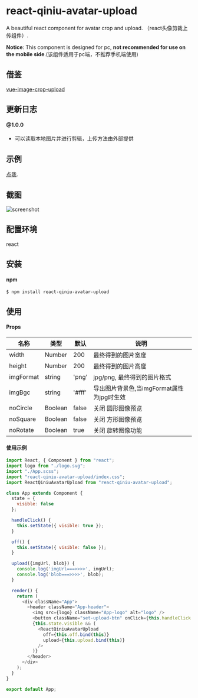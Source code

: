 # react-qiniu-avatar-upload

A beautiful react component for avatar crop and upload. （react头像剪裁上传组件）.

**Notice**: This component is designed for pc, **not recommended for use on the mobile side**.(该组件适用于pc端，不推荐手机端使用)

## 借鉴
[vue-image-crop-upload](https://github.com/dai-siki/vue-image-crop-upload)

## 更新日志

#### @1.0.0
- 可以读取本地图片并进行剪辑，上传方法由外部提供

## 示例
[点我](http://dai-siki.github.io/vue-image-crop-upload/example/demo.html).

## 截图
![screenshot](screenshot/2.png)

## 配置环境
react


## 安装
#### npm
```shell
$ npm install react-qiniu-avatar-upload
```


## 使用
#### Props
| 名称              | 类型               | 默认             | 说明                                         |
| ----------------| ---------------- | ---------------| ------------------------------------------|
| width             | Number            |   200                | 最终得到的图片宽度     |
| height             | Number            |  200                 | 最终得到的图片高度   |
| imgFormat             | string            | 'png'                  | jpg/png, 最终得到的图片格式    |
| imgBgc             | string            | '#fff'                  | 导出图片背景色,当imgFormat属性为jpg时生效   |
| noCircle            | Boolean              | false             | 关闭 圆形图像预览 |
| noSquare            | Boolean              | false             | 关闭 方形图像预览 |
| noRotate            | Boolean              | true             | 关闭 旋转图像功能 |

#### 使用示例
```js
import React, { Component } from "react";
import logo from "./logo.svg";
import "./App.scss";
import "react-qiniu-avatar-upload/index.css";
import ReactQiniuAvatarUpload from "react-qiniu-avatar-upload";

class App extends Component {
  state = {
    visible: false
  };

  handleClick() {
    this.setState({ visible: true });
  }

  off() {
    this.setState({ visible: false });
  }

  upload({imgUrl, blob}) {
    console.log('imgUrl===>>>>', imgUrl);
    console.log('blob===>>>>', blob);
  }

  render() {
    return (
      <div className="App">
        <header className="App-header">
          <img src={logo} className="App-logo" alt="logo" />
          <button className="set-upload-btn" onClick={this.handleClick.bind(this)}>设置上传</button>
          {this.state.visible && (
            <ReactQiniuAvatarUpload
              off={this.off.bind(this)}
              upload={this.upload.bind(this)}
            />
          )}
        </header>
      </div>
    );
  }
}

export default App;

```
